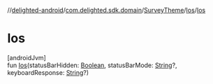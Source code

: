//[delighted-android](../../../../index.md)/[com.delighted.sdk.domain](../../index.md)/[SurveyTheme](../index.md)/[Ios](index.md)/[Ios](-ios.md)

# Ios

[androidJvm]\
fun [Ios](-ios.md)(statusBarHidden: [Boolean](https://kotlinlang.org/api/latest/jvm/stdlib/kotlin/-boolean/index.html), statusBarMode: [String](https://kotlinlang.org/api/latest/jvm/stdlib/kotlin/-string/index.html)?, keyboardResponse: [String](https://kotlinlang.org/api/latest/jvm/stdlib/kotlin/-string/index.html)?)
